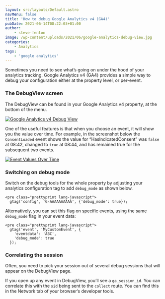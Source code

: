 ```yaml
---
layout: src/layouts/Default.astro
navMenu: false
title: 'How to debug Google Analytics v4 (GA4)'
pubDate: 2021-06-14T08:22:03+01:00
author:
    - steve-fenton
image: /wp-content/uploads/2021/06/google-analytics-debug-view.jpg
categories:
    - Analytics
tags:
    - 'google analytics'
---
```


Sometimes you need to see what’s going on under the hood of your analytics tracking. Google Analytics v4 (GA4) provides a simple way to debug your configuration either at the property level, or per-event.

### The DebugView screen

The DebugView can be found in your Google Analytics v4 property, at the bottom of the menu.

[![Google Analytics v4 Debug View](/img/2021/06/google-analytics-debug-view.jpg)](https://www.stevefenton.co.uk/2021/06/how-to-debug-google-analytics-v4-ga4/google-analytics-debug-view/)

One of the useful features is that when you choose an event, it will show you the value over time. For example, in the screenshot below the `ConsentLoaded` event shows the value for “HasIndicatedConsent” was `false` at 08:42, changed to `true` at 08:44, and has remained true for the subsequent two events.

[![Event Values Over Time](/img/2021/06/event-values-over-time.jpg)](https://www.stevefenton.co.uk/2021/06/how-to-debug-google-analytics-v4-ga4/event-values-over-time/)

### Switching on debug mode

Switch on the debug tools for the whole property by adjusting your analytics configuration tag to add `debug_mode` as shown below.

```
<pre class="prettyprint lang-javascript">
  gtag('config', 'G-AAAAAAAAAA', {'debug_mode': true});
```
Alternatively, you can set this flag on specific events, using the same `debug_mode` flag in your event data:

```
<pre class="prettyprint lang-javascript">
  gtag('event', 'MyCustomEvent', {
    'eventdata': 'ABC',
    'debug_mode': true
  });
```
### Correlating the session

Often, you need to pick your session out of several debug sessions that will appear on the DebugView page.

If you open up any event in DebugView, you’ll see a `ga_session_id`. You can correlate this with the `sid` being sent to the `collect` route. You can find this in the Network tab of your browser’s developer tools.